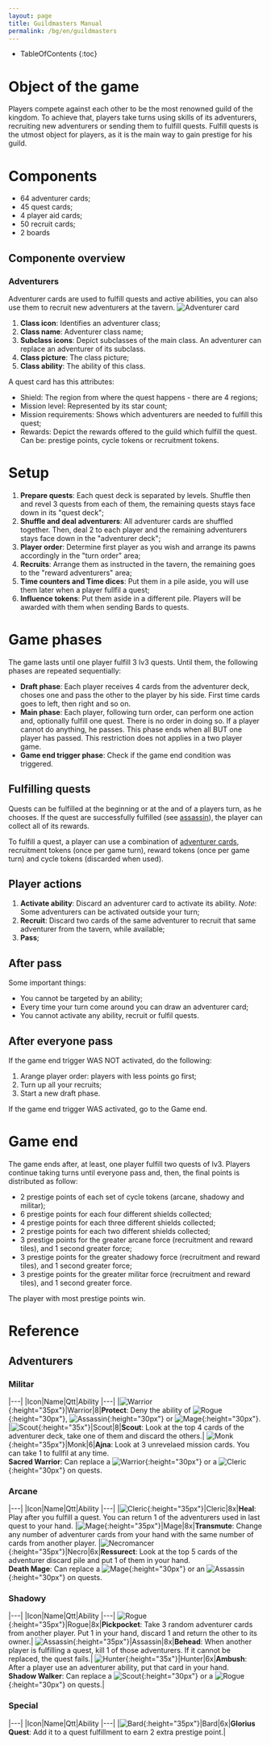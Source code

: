 ```yaml
---
layout: page
title: Guildmasters Manual
permalink: /bg/en/guildmasters
---
```

* TableOfContents
{:toc}

# Object of the game

Players compete against each other to be the most renowned guild of the kingdom. To achieve that, players take turns using skills of its adventurers, recruiting new adventurers or sending them to fulfill quests. Fulfill quests is the utmost object for players, as it is the main way to gain prestige for his guild.

# Components

- 64 adventurer cards;
- 45 quest cards;
- 4 player aid cards;
- 50 recruit cards;
- 2 boards

## Componente overview

### Adventurers
Adventurer cards are used to fulfill quests and active abilities, you can also use them to recruit new adventurers at the tavern.
![Adventurer card](/assets/img/bg/gm/personagem.png)
1. **Class icon**: Identifies an adventurer class;
1. **Class name**: Adventurer class name;
1. **Subclass icons**: Depict subclasses of the main class. An adventurer can replace an adventurer of its subclass.
1. **Class picture**: The class picture;
1. **Class ability**: The ability of this class.

A quest card has this attributes:
- Shield: The region from where the quest happens - there are 4 regions;
- Mission level: Represented by its star count;
- Mission requirements: Shows which adventurers are needed to fulfill this quest;
- Rewards: Depict the rewards offered to the guild which fulfill the quest. Can be: prestige points, cycle tokens or recruitment tokens.




# Setup
1. **Prepare quests**: Each quest deck is separated by levels. Shuffle then and revel 3 quests from each of them, the remaining quests stays face down in its "quest deck";
1. **Shuffle and deal adventurers**: All adventurer cards are shuffled together. Then, deal 2 to each player and the remaining adventurers stays face down in the "adventurer deck";
1. **Player order**: Determine first player as you wish and arrange its pawns accordingly in the "turn order" area;
1. **Recruits**: Arrange them as instructed in the tavern, the remaining goes to the "reward adventurers" area;
1. **Time counters and Time dices**: Put them in a pile aside, you will use them later when a player fullfil a quest;
1. **Influence tokens**: Put them aside in a different pile. Players will be awarded with them when sending Bards to quests.

# Game phases
The game lasts until one player fulfill 3 lv3 quests. Until them, the following phases are repeated sequentially:
- **Draft phase**: Each player receives 4 cards from the adventurer deck, choses one and pass the other to the player by his side. First time cards goes to left, then right and so on.
- **Main phase**: Each player, following turn order, can perform one action and, optionally fulfill one quest. There is no order in doing so. If a player cannot do anything, he passes. This phase ends when all BUT one player has passed. This restriction does not applies in a two player game.
- **Game end trigger phase**: Check if the game end condition was triggered.

## Fulfilling quests
Quests can be fulfilled at the beginning or at the and of a players turn, as he chooses. If the quest are successfully fulfilled (see [assassin](Adventurers#assassin)), the player can collect all of its rewards.

To fulfill a quest, a player can use a combination of [adventurer cards](Adventurer-card-overview), recruitment tokens (once per game turn), reward tokens (once per game turn) and cycle tokens (discarded when used).

## Player actions
1. **Activate ability**: Discard an adventurer card to activate its ability. *Note*: Some adventurers can be activated outside your turn;
1. **Recruit**: Discard two cards of the same adventurer to recruit that same adventurer from the tavern, while available;
1. **Pass**;

## After pass
Some important things:
* You cannot be targeted by an ability;
* Every time your turn come around you can draw an adventurer card;
* You cannot activate any ability, recruit or fulfil quests.

## After everyone pass
If the game end trigger WAS NOT activated, do the following:

1. Arange player order: players with less points go first;
1. Turn up all your recruits;
1. Start a new draft phase.

If the game end trigger WAS activated, go to the Game end.

# Game end
The game ends after, at least, one player fulfill two quests of lv3. Players continue taking turns until everyone pass and, then, the final points is distributed as follow:
- 2 prestige points of each set of cycle tokens (arcane, shadowy and militar);
- 6 prestige points for each four different shields collected;
- 4 prestige points for each three different shields collected;
- 2 prestige points for each two different shields collected;
- 3 prestige points for the greater arcane force (recruitment and reward tiles), and 1 second greater force;
- 3 prestige points for the greater shadowy force (recruitment and reward tiles), and 1 second greater force;
- 3 prestige points for the greater militar force (recruitment and reward tiles), and 1 second greater force.

The player with most prestige points win.

# Reference

## Adventurers

### Militar

|---|
|Icon|Name|Qtt|Ability
|---|
|![Warrior](/assets/img/bg/gm/guerreiro_ico.png){:height="35px"}|Warrior|8|**Protect**: Deny the ability of ![Rogue](/assets/img/bg/gm/ladina_ico.png){:height="30px"}, ![Assassin](/assets/img/bg/gm/assassino_ico.png){:height="30px"} or ![Mage](/assets/img/bg/gm/mago_ico.png){:height="30px"}.
|![Scout](/assets/img/bg/gm/arqueiro_ico.png){:height="35x"}|Scout|8|**Scout**: Look at the top 4 cards of the adventurer deck, take one of them and discard the others.|
![Monk](/assets/img/bg/gm/monge_ico.png){:height="35px"}|Monk|6|**Ajna**: Look at 3 unrevelaed mission cards. You can take 1 to fullfil at any time.<br />**Sacred Warrior**: Can replace a ![Warrior](/assets/img/bg/gm/guerreiro_ico.png){:height="30px"} or a ![Cleric](/assets/img/bg/gm/cleriga_ico.png){:height="30px"} on quests.

### Arcane

|---|
|Icon|Name|Qtt|Ability
|---|
|![Cleric](/assets/img/bg/gm/cleriga_ico.png){:height="35px"}|Cleric|8x|**Heal**: Play after you fulfill a quest. You can return 1 of the adventurers used in last quest to your hand.
|![Mage](/assets/img/bg/gm/mago_ico.png){:height="35px"}|Mage|8x|**Transmute**: Change any number of adventurer cards from your hand with the same number of cards from another player.
|![Necromancer](/assets/img/bg/gm/necro_ico.png){:height="35px"}|Necro|6x|**Ressurect**: Look at the top 5 cards of the adventurer discard pile and put 1 of them in your hand.<br />**Death Mage**: Can replace a ![Mage](/assets/img/bg/gm/mago_ico.png){:height="30px"} or an ![Assassin](/assets/img/bg/gm/assassino_ico.png){:height="30px"} on quests.

### Shadowy

|---|
|Icon|Name|Qtt|Ability
|---|
![Rogue](/assets/img/bg/gm/ladina_ico.png){:height="35px"}|Rogue|8x|**Pickpocket**: Take 3 random adventurer cards from another player. Put 1 in your hand, discard 1 and return the other to its owner.|
![Assassin](/assets/img/bg/gm/assassino_ico.png){:height="35px"}|Assassin|8x|**Behead**: When another player is fulfilling a quest, kill 1 of those adventurers. If it cannot be replaced, the quest fails.|
![Hunter](/assets/img/bg/gm/cacador_ico.png){:height="35x"}|Hunter|6x|**Ambush**: After a player use an adventurer ability, put that card in your hand.<br />**Shadow Walker**: Can replace a ![Scout](/assets/img/bg/gm/arqueiro_ico.png){:height="30px"} or a ![Rogue](/assets/img/bg/gm/ladina_ico.png){:height="30px"} on quests.|

### Special

|---|
|Icon|Name|Qtt|Ability
|---|
|![Bard](/assets/img/bg/gm/bardo_ico.png){:height="35px"}|Bard|6x|**Glorius Quest**: Add it to a quest fulfillment to earn 2 extra prestige point.|
